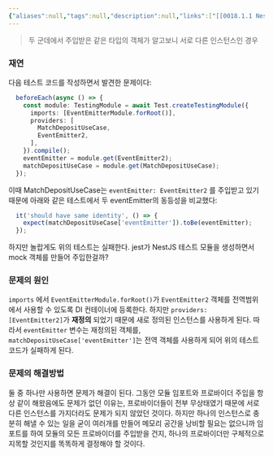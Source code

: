 ```yaml
---
{"aliases":null,"tags":null,"description":null,"links":["[[0018.1.1 NestJS Troubleshooting]]"],"status":null,"title":"NestJS DI 컨테이너의 스코프 분리 문제","created":"2025-01-13T14:18:17","updated":"2025-01-14T22:01:31","dg-publish":true,"permalink":"/docs/NestJS DI 컨테이너의 스코프 분리 문제/","dgPassFrontmatter":true}
---
```



> 두 군데에서 주입받은 같은 타입의 객체가 알고보니 서로 다른 인스턴스인 경우

### 재연

다음 테스트 코드를 작성하면서 발견한 문제이다:

```typescript
  beforeEach(async () => {
    const module: TestingModule = await Test.createTestingModule({
      imports: [EventEmitterModule.forRoot()],
      providers: [
        MatchDepositUseCase,
        EventEmitter2,
      ],
    }).compile();
    eventEmitter = module.get(EventEmitter2);
    matchDepositUseCase = module.get(MatchDepositUseCase);
  });
```

이때 MatchDepositUseCase는 `eventEmitter: EventEmitter2` 를 주입받고 있기 때문에 아래와 같은 테스트에서 두 eventEmitter의 동등성을 비교했다:

```typescript
  it('should have same identity', () => {
    expect(matchDepositUseCase['eventEmitter']).toBe(eventEmitter);
  });
```

하지만 놀랍게도 위의 테스트는 실패한다. jest가 NestJS 테스트 모듈을 생성하면서 mock 객체를 만들어 주입한걸까?

### 문제의 원인

`imports` 에서 `EventEmitterModule.forRoot()`가 `EventEmitter2` 객체를 전역범위에서 사용할 수 있도록 DI 컨테이너에 등록한다. 하지만 `providers: [EventEmitter2]`가 **재정의** 되었기 때문에 새로 정의된 인스턴스를 사용하게 된다. 따라서 `eventEmitter` 변수는 재정의된 객체를, `matchDepositUseCase['eventEmitter']`는 전역 객체를 사용하게 되어 위의 테스트 코드가 실패하게 된다.

### 문제의 해결방법

둘 중 하나만 사용하면 문제가 해결이 된다. 그동안 모듈 임포트와 프로바이더 주입을 항상 같이 해왔음에도 문제가 없던 이유는, 프로바이더들이 전부 무상태였기 때문에 서로 다른 인스턴스를 가지더라도 문제가 되지 않았던 것이다. 하지만 하나의 인스턴스로 충분히 해낼 수 있는 일을 굳이 여러개를 만들어 메모리 공간을 낭비할 필요는 없으니까 임포트를 하여 모듈의 모든 프로바이더를 주입받을 건지, 하나의 프로바이더만 구체적으로 지목할 것인지를 똑똑하게 결정해야 할 것이다.
